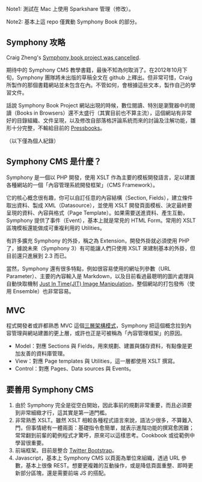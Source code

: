 Note1: 測試在 Mac 上使用 Sparkshare 管理（修改）。

Note2: 基本上這 repo 僅異動 Symphony Book 的部分。

## Symphony 攻略

Craig Zheng's [Symphony book project was cancelled](http://book.symphony-cms.com/).

期待中的 Symphony CMS 教學書籍，最後不知為何取消了。在2012年10月下旬，Symphony 團隊將未出版的草稿全文在 github 上釋出。但非常可惜，Craig 所製作的那個書籍網站並未包含在內。不管如何，會根據這些文本，製作自己的學習文件。

話說 Symphony Book Project 網站出現的時候，數位閱讀、特別是瀏覽器中的閱讀（Books in Browsers）還不太盛行（其實目前也不算主流），這個網站有非常好的目錄組織、文件呈現，以及修改自部落格評論系統而來的討論及注解功能，雛形十分完整，不輸給目前的 [Pressbooks](http://pressbooks.com)。

（以下僅為個人紀錄）

## Symphony CMS 是什麼？

Symphony 是一個以 PHP 開發，使用 XSLT 作為主要的模板開發語言，足以建置各種網站的一個「內容管理系統開發框架」（CMS Framework）。

它的核心概念很有趣，你可以自訂任意的內容結構（Section, Fields），建立條件取出資料、製成 XML（Datasource），並使用 XSLT 開發頁面模板、決定最終要呈現的資料、內容與格式（Page Template）。如果需要送進資料、產生互動，Symphony 提供了事件（Event），基本上就是常見的 HTML Form。常用的 XSLT 區塊模板還能做成可重複利用的 Utilities。

有許多擴充 Symphony 的外掛，稱之為 Extension，開發外掛就必須使用 PHP 了，據說未來（Symphony 3）有可能讓人們只使用 XSLT 來建制基本的外掛，但目前還只進展到 2.3 而已。

當然，Symphony 還有很多特點，例如很容易使用的網址列參數（URL Parameter）、主要的內容輸入是 Markdown，以及目前看過最聰明的圖片處理與自動快取機制 [Just In Time(JIT) Image Manipulation](http://symphonyextensions.com/extensions/jit_image_manipulation/)，整個網站的打包發佈（使用 Ensemble）也非常容易。

## MVC

程式開發者或許都熟悉 MVC 這個[三層架構模式](http://zh.wikipedia.org/wiki/MVC)，Symphony 把這個概念拉到內容管理與網站建置的更上層，或許也正是可被稱為「內容管理框架」的原因。

* Model：對應 Sections 與 Fields，用來規劃、建置與儲存資料，有點像是更加友善的資料庫管理。
* View：對應 Page templates 與 Utilities，這一層都使用 XSLT 撰寫。
* Control：對應 Pages、Data sources 與 Events。

## 要善用 Symphony CMS

1. 由於 Symphony 完全是從空白開始，因此事前的規劃非常重要，而且必須要到非常細緻才行，這其實是第一道門檻。
2. 非常熟悉 XSLT。雖然 XSLT 相較各種程式語言來說，語法少很多，不算難入門，但事情總有一體兩面：基礎指令愈簡單，就表示進階功能的撰寫愈困難；常常翻到前輩的範例程式才驚呼，原來可以這樣思考。Cookbook 或從範例中學習很重要。
3. 前端框架。目前是整合 [Twitter Bootstrap](http://twitter.github.com/bootstrap/)。
4. Javascript，基本上 Symphony CMS 以頁面為單位來組織，透過 URL 參數，基本上很像 REST。想要更複雜的互動操作，或是降低頁面重整、即時更新部分區塊，還是需要前端 JS 的搭配。
